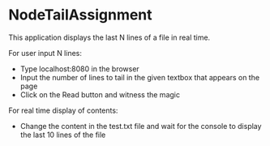 # NodeTailAssignment
This application displays the last N lines of a file in real time.

For user input N lines:
- Type localhost:8080 in the browser
- Input the number of lines to tail in the given textbox that appears on the page
- Click on the Read button and witness the magic

For real time display of contents:
- Change the content in the test.txt file and wait for the console to display the last 10 lines of the file